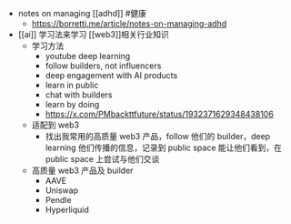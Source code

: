 - notes on managing [[adhd]] #健康
	- https://borretti.me/article/notes-on-managing-adhd
- [[ai]] 学习法来学习 [[web3]]相关行业知识
	- 学习方法
		- youtube deep learning
		- follow builders, not influencers
		- deep engagement with AI products
		- learn in public
		- chat with builders
		- learn by doing
		- https://x.com/PMbackttfuture/status/1932371629348438106
	- 适配到 web3
		- 找出我常用的高质量 web3 产品，follow 他们的 builder，deep learning 他们传播的信息，记录到 public space 能让他们看到，在 public space 上尝试与他们交谈
	- 高质量 web3 产品及 builder
		- AAVE
		- Uniswap
		- Pendle
		- Hyperliquid